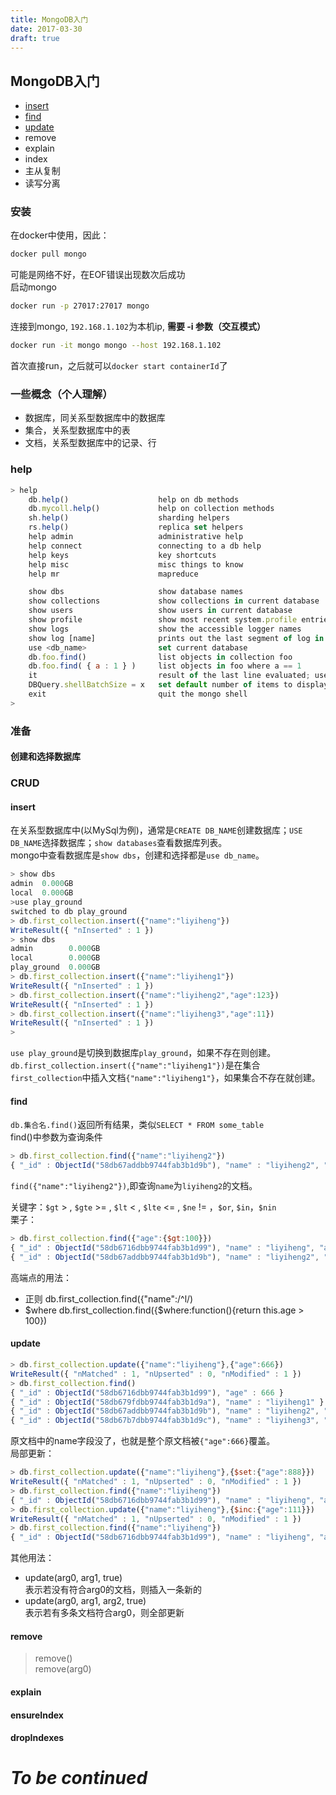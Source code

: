 ```yaml
---
title: MongoDB入门
date: 2017-03-30
draft: true
---
```


## MongoDB入门
- [insert](#insert)
- [find](#find)
- [update](#update)
- remove
- explain
- index
- 主从复制
- 读写分离

### 安装
在docker中使用，因此：
```sh
docker pull mongo
```
可能是网络不好，在EOF错误出现数次后成功<br>
启动mongo
```sh
docker run -p 27017:27017 mongo
```
连接到mongo, `192.168.1.102`为本机ip, **需要 -i 参数（交互模式）**
```sh
docker run -it mongo mongo --host 192.168.1.102
```
首次直接run，之后就可以`docker start containerId`了
### 一些概念（个人理解）
- 数据库，同关系型数据库中的数据库
- 集合，关系型数据库中的表
- 文档，关系型数据库中的记录、行
### help
```js
> help
	db.help()                    help on db methods
	db.mycoll.help()             help on collection methods
	sh.help()                    sharding helpers
	rs.help()                    replica set helpers
	help admin                   administrative help
	help connect                 connecting to a db help
	help keys                    key shortcuts
	help misc                    misc things to know
	help mr                      mapreduce

	show dbs                     show database names
	show collections             show collections in current database
	show users                   show users in current database
	show profile                 show most recent system.profile entries with time >= 1ms
	show logs                    show the accessible logger names
	show log [name]              prints out the last segment of log in memory, 'global' is default
	use <db_name>                set current database
	db.foo.find()                list objects in collection foo
	db.foo.find( { a : 1 } )     list objects in foo where a == 1
	it                           result of the last line evaluated; use to further iterate
	DBQuery.shellBatchSize = x   set default number of items to display on shell
	exit                         quit the mongo shell
> 
```
### 准备
#### 创建和选择数据库


### CRUD
#### insert
在关系型数据库中(以MySql为例)，通常是`CREATE DB_NAME`创建数据库；`USE DB_NAME`选择数据库；`show databases`查看数据库列表。<br>
mongo中查看数据库是`show dbs`，创建和选择都是`use db_name`。
```js
> show dbs
admin  0.000GB
local  0.000GB
>use play_ground
switched to db play_ground
> db.first_collection.insert({"name":"liyiheng"})
WriteResult({ "nInserted" : 1 })
> show dbs
admin        0.000GB
local        0.000GB
play_ground  0.000GB
> db.first_collection.insert({"name":"liyiheng1"})
WriteResult({ "nInserted" : 1 })
> db.first_collection.insert({"name":"liyiheng2","age":123})
WriteResult({ "nInserted" : 1 })
> db.first_collection.insert({"name":"liyiheng3","age":11})
WriteResult({ "nInserted" : 1 })
> 
```
`use play_ground`是切换到数据库`play_ground`，如果不存在则创建。<br>
`db.first_collection.insert({"name":"liyiheng1"})`是在集合`first_collection`中插入文档`{"name":"liyiheng1"}`，如果集合不存在就创建。
#### find
`db.集合名.find()`返回所有结果，类似`SELECT * FROM some_table`<br>
find()中参数为查询条件
```js
> db.first_collection.find({"name":"liyiheng2"})
{ "_id" : ObjectId("58db67addbb9744fab3b1d9b"), "name" : "liyiheng2", "age" : 123 }
```
`find({"name":"liyiheng2"})`,即查询`name`为`liyiheng2`的文档。<br>

关键字：`$gt` > , `$gte` >= , `$lt` < , `$lte` <= , `$ne` != ，`$or`, `$in`，`$nin`<br>
栗子：
```js
> db.first_collection.find({"age":{$gt:100}})
{ "_id" : ObjectId("58db6716dbb9744fab3b1d99"), "name" : "liyiheng", "age" : 6666 }
{ "_id" : ObjectId("58db67addbb9744fab3b1d9b"), "name" : "liyiheng2", "age" : 123 }
``` 
高端点的用法：<br>
- 正则 db.first_collection.find({"name":/^l/)
- $where db.first_collection.find({$where:function(){return this.age > 100})
#### update
```js
> db.first_collection.update({"name":"liyiheng"},{"age":666})
WriteResult({ "nMatched" : 1, "nUpserted" : 0, "nModified" : 1 })
> db.first_collection.find()
{ "_id" : ObjectId("58db6716dbb9744fab3b1d99"), "age" : 666 }
{ "_id" : ObjectId("58db679fdbb9744fab3b1d9a"), "name" : "liyiheng1" }
{ "_id" : ObjectId("58db67addbb9744fab3b1d9b"), "name" : "liyiheng2", "age" : 123 }
{ "_id" : ObjectId("58db67b7dbb9744fab3b1d9c"), "name" : "liyiheng3", "age" : 11 }
```
原文档中的name字段没了，也就是整个原文档被`{"age":666}`覆盖。<br>
局部更新：<br>
```js
> db.first_collection.update({"name":"liyiheng"},{$set:{"age":888}})
WriteResult({ "nMatched" : 1, "nUpserted" : 0, "nModified" : 1 })
> db.first_collection.find({"name":"liyiheng"})
{ "_id" : ObjectId("58db6716dbb9744fab3b1d99"), "name" : "liyiheng", "age" : 888 }
> db.first_collection.update({"name":"liyiheng"},{$inc:{"age":111}})
WriteResult({ "nMatched" : 1, "nUpserted" : 0, "nModified" : 1 })
> db.first_collection.find({"name":"liyiheng"})
{ "_id" : ObjectId("58db6716dbb9744fab3b1d99"), "name" : "liyiheng", "age" : 999 }
```
其他用法：
- update(arg0, arg1, true) <br>表示若没有符合arg0的文档，则插入一条新的
- update(arg0, arg1, arg2, true) <br>表示若有多条文档符合arg0，则全部更新

#### remove
>remove()<br>
>remove(arg0)

#### explain

#### ensureIndex

#### dropIndexes

# *To be continued*
